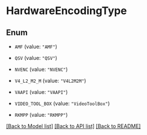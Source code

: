 # HardwareEncodingType

## Enum


* `AMF` (value: `"AMF"`)

* `QSV` (value: `"QSV"`)

* `NVENC` (value: `"NVENC"`)

* `V4_L2_M2_M` (value: `"V4L2M2M"`)

* `VAAPI` (value: `"VAAPI"`)

* `VIDEO_TOOL_BOX` (value: `"VideoToolBox"`)

* `RKMPP` (value: `"RKMPP"`)


[[Back to Model list]](../README.md#documentation-for-models) [[Back to API list]](../README.md#documentation-for-api-endpoints) [[Back to README]](../README.md)


